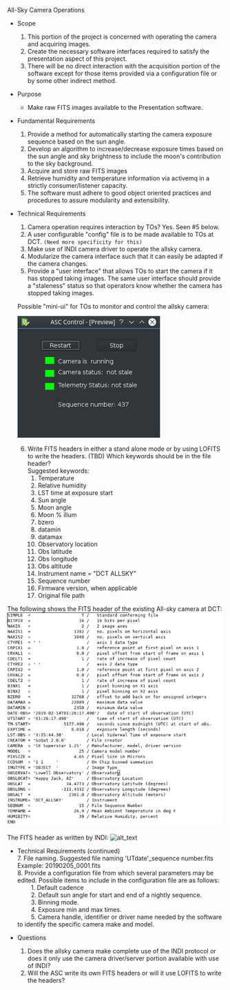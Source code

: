 All-Sky Camera Operations
* Scope
    1. This portion of the project is concerned with operating the camera and acquiring images.
    2. Create the necessary software interfaces required to satisfy the presentation aspect of this project.
    3. There will be no direct interaction with the acquisition portion of the software except for those items
provided via a configuration file or by some other indirect method.

* Purpose
    - Make raw FITS images available to the Presentation software.


* Fundamental Requirements
    1. Provide a method for automatically starting the camera exposure sequence based on the sun angle.
    2. Develop an algorithm to increase/decrease exposure times based on the sun angle and sky brightness to include
the moon's contribution to the sky background.  
    3. Acquire and store raw FITS images
    4. Retrieve humidity and temperature information via activemq in a strictly consumer/listener capacity.
    5. The software must adhere to good object oriented practices and procedures to assure modularity and extensibility.


* Technical Requirements
    1. Camera operation requires interaction by TOs? Yes. Seen #5 below.
    2. A user configurable "config" file is to be made available to TOs at DCT. `(Need more specificity for this)`
    3. Make use of INDI camera driver to operate the allsky camera.
    4. Modularize the camera interface such that it can easily be adapted if the camera changes.
    5. Provide a "user interface" that allows TOs to start the camera if it has stopped taking images. The same user interface should provide a "staleness" status so that operators know whether the camera has stopped taking images.
    
    Possible "mini-ui" for TOs to monitor and control the allsky camera:
    
    ![alt text](https://github.com/LowellObservatory/All-Sky/blob/master/asc_mini_ui.png)
    
    6. Write FITS headers in either a stand alone mode or by using LOFITS to write the headers. (TBD) Which keywords should be in the file header?\
    Suggested keywords:                                                                                                                       
        1. Temperature
        2. Relative humidity
        3. LST time at exposure start
        4. Sun angle
        5. Moon angle
        6. Moon % illum
        7. bzero
        8. datamin
        9. datamax
        10. Observatory location
        11. Obs latitude
        12. Obs longitude
        13. Obs altitude
        14. Instrument name = "DCT ALLSKY"
        15. Sequence number
        16. Firmware version, when applicable
        17. Original file path
        
        
        
        
 The following shows the FITS header of the existing All-sky camera at DCT:
 ![alt_text](https://github.com/LowellObservatory/All-Sky/blob/master/header.png)
 
 The FITS header as written by INDI:
 ![alt_text](https://github.com/LowellObservatory/All-Sky/blob/master/indihdr.png)
 
 
 
* Technical Requirements (continued)                                    
    7. File naming. Suggested file naming 'UTdate'_sequence number.fits\
       Example: 20190205_0001.fits                                             
    8. Provide a configuration file from which several parameters may be edited.  Possible items to include in the
    configuration file are as follows:                                        
       &nbsp; &nbsp; &nbsp; &nbsp; 1. Default cadence    
       &nbsp; &nbsp; &nbsp; &nbsp; 2. Default sun angle for start and end of a nightly sequence.    
       &nbsp; &nbsp; &nbsp; &nbsp; 3. Binning mode.    
       &nbsp; &nbsp; &nbsp; &nbsp; 4. Exposure min and max times.   
       &nbsp; &nbsp; &nbsp; &nbsp; 5. Camera handle, identifier or driver name needed by the software to identify the specific
                                      camera make and model.
      
* Questions
    1. Does the allsky camera make complete use of the INDI protocol or does it only use the camera driver/server portion available with use of INDI?
    2. Will the ASC write its own FITS headers or will it use LOFITS to write the headers?
    
    
